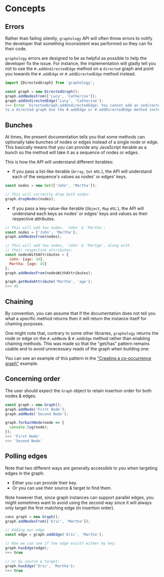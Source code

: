# Concepts

## Errors

Rather than failing silently, `graphology` API will often throw errors to notify the developer that something inconsistent was performed so they can fix their code.

`graphology` errors are designed to be as helpful as possible to help the developer fix the issue. For instance, the implementation will gladly tell you not to use the `#.addUndirectedEdge` method on a `directed` graph and point you towards the `#.addEdge` or `#.addDirectedEdge`  method instead.

```js
import {DirectedGraph} from 'graphology';

const graph = new DirectedGraph();
graph.addNodesFrom(['Lucy', 'Catherine']);
graph.addUndirectedEdge('Lucy', 'Catherine');
>>> Error `DirectedGraph.addUndirectedEdge: You cannot add an undirected edge.
to a directed graph Use the #.addEdge or #.addDirectedEdge method instead.`
```

## Bunches

At times, the present documentation tells you that some methods can optionally take bunches of nodes or edges instead of a single node or edge. This basically means that you can provide any JavaScript iterable as a bunch so the method will take it as a sequence of nodes or edges.

This is how the API will understand different iterables:

* If you pass a list-like iterable (`Array`, `Set` etc.), the API will understand each of the sequence's values as nodes' or edges' keys.

```js
const nodes = new Set(['John', 'Martha']);

// This will correctly drop both nodes:
graph.dropNodes(nodes);
```

* If you pass a key-value-like iterable (`Object`, `Map` etc.), the API will understand each keys as nodes' or edges' keys and values as their respective attributes.

```js
// This will add two nodes, 'John' & 'Martha':
const nodes = ['John', 'Martha'];
graph.addNodesFrom(nodes);

// This will add two nodes, 'John' & 'Martga', along with
// their respective attributes:
const nodesWithAttributes = {
  John: {age: 34},
  Martha: {age: 45}
};
graph.addNodesFrom(nodesWithAttributes);

graph.getNodeAttribute('Martha', 'age');
>>> 45
```

## Chaining

By convention, you can assume that if the documentation does not tell you what a specific method returns then it will return the instance itself for chaining purposes.

One might note that, contrary to some other libraries, `graphology` returns the node or edge on the `#.addNode` & `#.addEdge` method rather than enabling chaining methods. This was made so that the "get/has" pattern remains usable and to avoid unnecessary reads of the graph when building one:

You can see an example of this pattern in the ["Creating a co-occurrence graph"](examples.md#creating-a-co-occurrence-graph) example.

## Concerning order

The user should expect the `Graph` object to retain insertion order for both nodes & edges.

```js
const graph = new Graph();
graph.addNode('First Node');
graph.addNode('Second Node');

graph.forEachNode(node => {
  console.log(node);
});
>>> 'First Node'
>>> 'Second Node'
```

## Polling edges

Note that two different ways are generally accessible to you when targeting edges in the graph:

* Either you can provide their key.
* Or you can use their source & target to find them.

Note however that, since graph instances can support parallel edges, you might sometimes want to avoid using the second way since it will always only target the first matching edge (in insertion order).

```js
cons graph = new Graph();
graph.addNodesFrom(['Eric', 'Martha']);

// Adding our edge
const edge = graph.addEdge('Eric', 'Martha');

// Now we can see if the edge exists either by key:
graph.hasEdge(edge);
>>> true

// or by source & target:
graph.hasEdge('Eric', 'Martha');
>>> true
```
